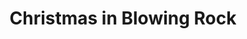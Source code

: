 ---
title: "Christmas in Blowing Rock"
url: /blowing-rock/christmas-in-blowing-rock/
shop: Möbel
---